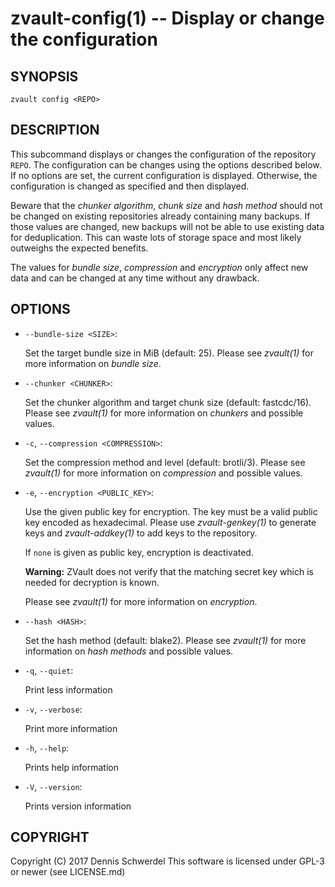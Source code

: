 zvault-config(1) -- Display or change the configuration
=======================================================

## SYNOPSIS

`zvault config <REPO>`


## DESCRIPTION

This subcommand displays or changes the configuration of the repository `REPO`.
The configuration can be changes using the options described below. If no
options are set, the current configuration is displayed. Otherwise, the
configuration is changed as specified and then displayed.

Beware that the *chunker algorithm*, *chunk size* and *hash method* should not
be changed on existing repositories already containing many backups. If those
values are changed, new backups will not be able to use existing data for
deduplication. This can waste lots of storage space and most likely outweighs
the expected benefits.

The values for *bundle size*, *compression* and *encryption* only affect new
data and can be changed at any time without any drawback.


## OPTIONS

* `--bundle-size <SIZE>`:

  Set the target bundle size in MiB (default: 25).
  Please see _zvault(1)_ for more information on *bundle size*.


* `--chunker <CHUNKER>`:

  Set the chunker algorithm and target chunk size (default: fastcdc/16).
  Please see _zvault(1)_ for more information on *chunkers* and possible
  values.


* `-c`, `--compression <COMPRESSION>`:

  Set the compression method and level (default: brotli/3).
  Please see _zvault(1)_ for more information on *compression* and possible
  values.


* `-e`, `--encryption <PUBLIC_KEY>`:

  Use the given public key for encryption. The key must be a valid public key
  encoded as hexadecimal. Please use _zvault-genkey(1)_ to generate keys and
  _zvault-addkey(1)_ to add keys to the repository.

  If `none` is given as public key, encryption is deactivated.

  **Warning:** ZVault does not verify that the matching secret key which is
  needed for decryption is known.

  Please see _zvault(1)_ for more information on *encryption*.


* `--hash <HASH>`:

  Set the hash method (default: blake2).
  Please see _zvault(1)_ for more information on *hash methods* and possible
  values.


* `-q`, `--quiet`:

  Print less information


* `-v`, `--verbose`:

  Print more information


* `-h`, `--help`:

  Prints help information


* `-V`, `--version`:     

  Prints version information


## COPYRIGHT

Copyright (C) 2017  Dennis Schwerdel
This software is licensed under GPL-3 or newer (see LICENSE.md)
